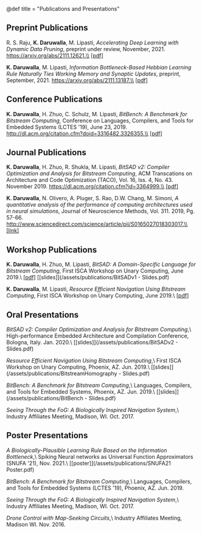 @def title = "Publications and Presentations"

## Preprint Publications

R. S. Raju, **K. Daruwalla**, M. Lipasti, *Accelerating Deep Learning with Dynamic Data Pruning*, preprint under review, November, 2021. https://arxiv.org/abs/2111.12621.\\
[[pdf]](https://arxiv.org/abs/2111.12621)

**K. Daruwalla**, M. Lipasti, *Information Bottleneck-Based Hebbian Learning Rule Naturally Ties Working Memory and Synaptic Updates*, preprint, September, 2021. https://arxiv.org/abs/2111.13187.\\
[[pdf]](https://arxiv.org/abs/2111.13187)

## Conference Publications

**K. Daruwalla**, H. Zhuo, C. Schulz, M. Lipasti, *BitBench: A Benchmark for Bitstream Computing*, Conference on Languages, Compilers, and Tools for Embedded Systems (LCTES '19), June 23, 2019. http://dl.acm.org/citation.cfm?doid=3316482.3326355.\\
[[pdf]](https://dl.acm.org/authorize?N681037)

## Journal Publications

**K. Daruwalla**, H. Zhuo, R. Shukla, M. Lipasti, *BitSAD v2: Compiler Optimization and Analysis for Bitstream Computing*, ACM Transcations on Architecture and Code Optimization (TACO), Vol. 16, Iss. 4, No. 43. November 2019. https://dl.acm.org/citation.cfm?id=3364999.\\
[[pdf]](https://dl.acm.org/doi/10.1145/3364999?cid=99659434975)

**K. Daruwalla**, N. Olivero, A. Pluger, S. Rao, D.W. Chang, M. Simoni, *A quantitative analysis of the performance of computing architectures used in neural simulations*, Journal of Neuroscience Methods, Vol. 311. 2019, Pg. 57-66. http://www.sciencedirect.com/science/article/pii/S0165027018303017.\\
[[link]](http://www.sciencedirect.com/science/article/pii/S0165027018303017)

## Workshop Publications

**K. Daruwalla**, H. Zhuo, M. Lipasti, *BitSAD: A Domain-Specific Language for Bitstream Computing*, First ISCA Workshop on Unary Computing, June 2019.\\
[[pdf]](/assets/publications/BitSADv1.pdf) [[slides]](/assets/publications/BitSADv1 - Slides.pdf)

**K. Daruwalla**, M. Lipasti, *Resource Efficient Navigation Using Bitstream Computing*, First ISCA Workshop on Unary Computing, June 2019.\\
[[pdf]](/assets/publications/BitstreamHomography.pdf)

## Oral Presentations

*BitSAD v2: Compiler Optimization and Analysis for Bitstream Computing*,\\
High-performance Embedded Architecture and Compilation Conference, Bologna, Italy. Jan. 2020.\\
[[slides]](/assets/publications/BitSADv2 - Slides.pdf)

*Resource Efficient Navigation Using Bitstream Computing*,\\
First ISCA Workshop on Unary Computing, Phoenix, AZ. Jun. 2019.\\
[[slides]](/assets/publications/BitstreamHomography - Slides.pdf)

*BitBench: A Benchmark for Bitstream Computing*,\\
Languages, Compilers, and Tools for Embedded Systems, Phoenix, AZ. Jun. 2019.\\
[[slides]](/assets/publications/BitBench - Slides.pdf)

*Seeing Through the FoG: A Biologically Inspired Navigation System*,\\
Industry Affiliates Meeting, Madison, WI. Oct. 2017.

## Poster Presentations

*A Biologically-Plausible Learning Rule Based on the Information Bottleneck*,\\
Spiking Neural networks as Universal Function Approximators (SNUFA '21), Nov. 2021.\\
[[poster]](/assets/publications/SNUFA21 Poster.pdf)

*BitBench: A Benchmark for Bitstream Computing*,\\
Languages, Compilers, and Tools for Embedded Systems (LCTES '19), Phoenix, AZ. Jun. 2019.

*Seeing Through the FoG: A Biologically Inspired Navigation System*,\\
Industry Affiliates Meeting, Madison, WI. Oct. 2017.

*Drone Control with Map-Seeking Circuits*,\\
Industry Affiliates Meeting, Madison WI. Nov. 2016.
